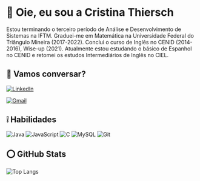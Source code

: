 
# 👋 Oie, eu sou a Cristina Thiersch

Estou terminando o terceiro período de Análise e Desenvolvimento de Sistemas na IFTM. Graduei-me em Matemática na Universidade Federal do Triângulo Mineira (2017-2022). Conclui o curso de Inglês no CENID (2014-2016), Wise-up (2021). Atualmente estou estudando o básico de Espanhol no CENID e retomei os estudos Intermediários de Inglês no CIEL.

## 🧾 Vamos conversar?
[![LinkedIn](https://img.shields.io/badge/LinkedIn-0077B5?style=for-the-badge&logo=linkedin&logoColor=white)](https://www.linkedin.com/in/ana-cristina-thiersch-da-cruz/) 

[![Gmail](https://img.shields.io/badge/Gmail-333333?style=for-the-badge&logo=gmail&logoColor=red)](mailto:ana.thiersch@gmail.com)

## ❕ Habilidades

![Java](https://img.shields.io/badge/java-%23ED8B00.svg?style=for-the-badge&logo=openjdk&logoColor=white)
![JavaScript](https://img.shields.io/badge/JavaScript-F7DF1E?style=for-the-badge&logo=javascript&logoColor=black)
![C](https://img.shields.io/badge/C-00599C?style=for-the-badge&logo=c&logoColor=white)
![MySQL](https://img.shields.io/badge/MySQL-00000F?style=for-the-badge&logo=mysql&logoColor=white)
![Git](https://img.shields.io/badge/GIT-E44C30?style=for-the-badge&logo=git&logoColor=white)

## ⭕ GitHub Stats

![Top Langs](https://github-readme-stats-git-masterrstaa-rickstaa.vercel.app/api/top-langs/?username=CristinaThiersch&layout=compact&bg_color=000&border_color=30A3DC&title_color=E94D5F&text_color=FFF)
